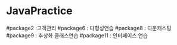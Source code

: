 # JavaPractice

#package2 :고객관리
#package6 : 다형성연습
#package8 : 다운캐스팅
#package9 : 추상화 클래스연습
#package11 : 인터페이스 연습
